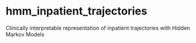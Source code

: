 # hmm_inpatient_trajectories
Clinically interpretable representation of inpatient trajectories with Hidden Markov Models
